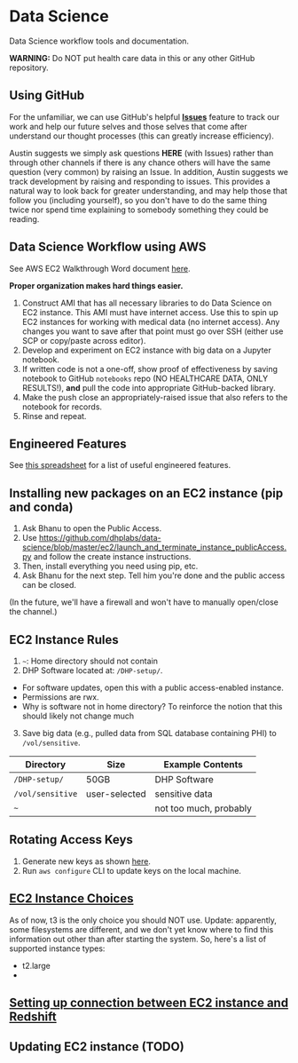# Data Science

Data Science workflow tools and documentation.

**WARNING:** Do NOT put health care data in this or any other GitHub
repository.

## Using GitHub

For the unfamiliar, we can use GitHub's helpful [**Issues**](https://guides.github.com/features/issues/)
feature to track
our work and help our future selves and those selves that come after understand
our thought processes (this can greatly increase efficiency).

Austin suggests we simply ask questions **HERE** (with Issues) rather than through other
channels if there is any chance others will have the same question (very
common) by raising an Issue. In addition, Austin suggests we track  development
by raising and responding to issues. This provides a natural way to look back
for greater understanding, and may  help those that follow you (including
yourself), so you don't have to do the same thing twice nor spend time
explaining to somebody something they could be reading.

## Data Science Workflow using AWS

See AWS EC2 Walkthrough Word document [here](https://launchpointcorporation-my.sharepoint.com/:w:/g/personal/aprivett_discoveryhealthpartners_com/EX0oajtn7hlGr1dBPc25V-QB3zYM6DeV2hQXwdgj2XdRxQ?e=TnLsiU).

**Proper organization makes hard things easier.**

1. Construct AMI that has all necessary libraries to do Data Science on EC2
instance. This AMI must have internet access. Use this to spin up EC2
instances for working with medical data (no internet access). Any changes you
want to save after that point must go over SSH (either use SCP or copy/paste
across editor).
2. Develop and experiment on EC2 instance with big data on a Jupyter notebook.
3. If written code is not a one-off, show proof of effectiveness by saving
notebook to GitHub `notebooks` repo (NO HEALTHCARE DATA, ONLY RESULTS!),
**and** pull the code into appropriate GitHub-backed library.
4. Make the push close an appropriately-raised issue that also refers to the
notebook for records.
5. Rinse and repeat.

## Engineered Features

See [this spreadsheet](https://launchpointcorporation-my.sharepoint.com/:x:/g/personal/aprivett_discoveryhealthpartners_com/EaaAFunfBMZNh6Wyx5AI6PcB5_wDyeEuFUX5QQevik3nCA?e=poLise)
for a list of useful engineered features.

## Installing new packages on an EC2 instance (pip and conda)

1. Ask Bhanu to open the Public Access.
1. Use https://github.com/dhplabs/data-science/blob/master/ec2/launch_and_terminate_instance_publicAccess.py and follow the create instance instructions.
2. Then, install everything you need using pip, etc.
3. Ask Bhanu for the next step. Tell him you're done and the public access can be closed.

(In the future, we'll have a firewall and won't have to manually open/close the channel.)

## EC2 Instance Rules

1. `~`: Home directory should not contain
2. DHP Software located at: `/DHP-setup/`.
  - For software updates, open this with a public access-enabled instance.
  - Permissions are rwx.
  - Why is software not in home directory? To reinforce the notion that this should likely not change much
3. Save big data (e.g., pulled data from SQL database containing PHI) to `/vol/sensitive`.

| Directory        | Size          | Example Contents       |
| ---------------- | ------------- | ---------------------- |
| `/DHP-setup/`    | 50GB          | DHP Software           |
| `/vol/sensitive` | user-selected | sensitive data         |
| `~`              |               | not too much, probably |

## Rotating Access Keys
1. Generate new keys as shown [here](https://aws.amazon.com/blogs/security/how-to-rotate-access-keys-for-iam-users/).
2. Run `aws configure` CLI to update keys on the local machine.

## [EC2 Instance Choices](https://www.ec2instances.info/)
As of now, t3 is the only choice you should NOT use.  Update: apparently, some filesystems are different, and we don't yet
know where to find this information out other than after starting the system. So, here's a list of supported instance types:
- t2.large
- 

## [Setting up connection between EC2 instance and Redshift](https://github.com/dhplabs/data-science/issues/10#issuecomment-444999492)

## Updating EC2 instance (TODO)
